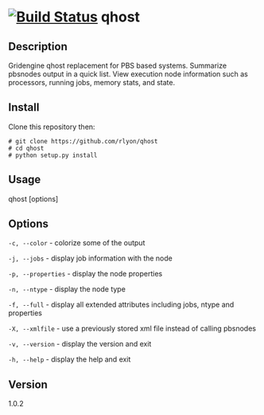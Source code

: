 [![Build Status](https://travis-ci.org/rlyon/qhost.svg?branch=master)](https://travis-ci.org/rlyon/qhost)
qhost
=====

## Description
Gridengine qhost replacement for PBS based systems. Summarize pbsnodes output in a quick list. View execution node information such as processors, running jobs, memory stats, and state.

## Install

Clone this repository then:

    # git clone https://github.com/rlyon/qhost
    # cd qhost
    # python setup.py install

## Usage

qhost \[options\]

## Options

```-c, --color``` - colorize some of the output

```-j, --jobs``` - display job information with the node

```-p, --properties``` - display the node properties

```-n, --ntype``` - display the node type

```-f, --full``` - display all extended attributes including jobs, ntype and properties

```-X, --xmlfile``` - use a previously stored xml file instead of calling pbsnodes

```-v, --version``` - display the version and exit

```-h, --help``` - display the help and exit

## Version
1.0.2
